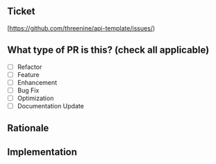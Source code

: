 
## Ticket
[comment]: # (Please provide a link to the ticket this pull request is related to replace <add ticket number here> with the ticket number)
[https://github.com/threenine/api-template/issues/<add ticket number here>)

## What type of PR is this? (check all applicable)

- [ ] Refactor
- [ ] Feature
- [ ] Enhancement
- [ ] Bug Fix
- [ ] Optimization
- [ ] Documentation Update

## Rationale
[comment]: # (Why is this change required? What problem does it solve? What benefits or features does it provide and why
are these relevant.  Highlight the specific use cases where it may be advantageous)


## Implementation
[comment]: # (How is this change implemented?)

